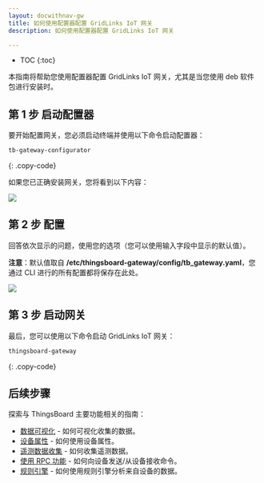 ```yaml
---
layout: docwithnav-gw
title: 如何使用配置器配置 GridLinks IoT 网关
description: 如何使用配置器配置 GridLinks IoT 网关

---
```


* TOC
{:toc}

本指南将帮助您使用配置器配置 GridLinks IoT 网关，尤其是当您使用 deb 软件包进行安装时。

## 第 1 步 启动配置器

要开始配置网关，您必须启动终端并使用以下命令启动配置器：
```bash
tb-gateway-configurator
```
{: .copy-code}

如果您已正确安装网关，您将看到以下内容：

![](/images/gateway/gateway-cli.png)

## 第 2 步 配置

回答依次显示的问题，使用您的选项（您可以使用输入字段中显示的默认值）。

**注意**：默认值取自 **/etc/thingsboard-gateway/config/tb_gateway.yaml**，您通过 CLI 进行的所有配置都将保存在此处。

![](/images/gateway/gateway-cli-questions.png)

## 第 3 步 启动网关

最后，您可以使用以下命令启动 GridLinks IoT 网关：
```bash
thingsboard-gateway
```
{: .copy-code}

## 后续步骤

探索与 ThingsBoard 主要功能相关的指南：

- [数据可视化](/docs/user-guide/visualization/) - 如何可视化收集的数据。
- [设备属性](/docs/user-guide/attributes/) - 如何使用设备属性。
- [遥测数据收集](/docs/user-guide/telemetry/) - 如何收集遥测数据。
- [使用 RPC 功能](/docs/user-guide/rpc/) - 如何向设备发送/从设备接收命令。
- [规则引擎](/docs/user-guide/rule-engine/) - 如何使用规则引擎分析来自设备的数据。